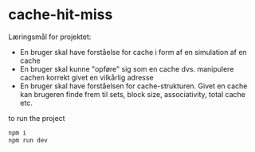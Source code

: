 # cache-hit-miss

Læringsmål for projektet:
- En bruger skal have forståelse for cache i form af en simulation af en cache
- En bruger skal kunne "opføre" sig som en cache dvs. manipulere cachen korrekt givet en vilkårlig adresse
- En bruger skal have forståelsen for cache-strukturen. Givet en cache kan brugeren finde frem til sets, block size, associativity, total cache etc.


to run the project
```sh
npm i
npm run dev
```